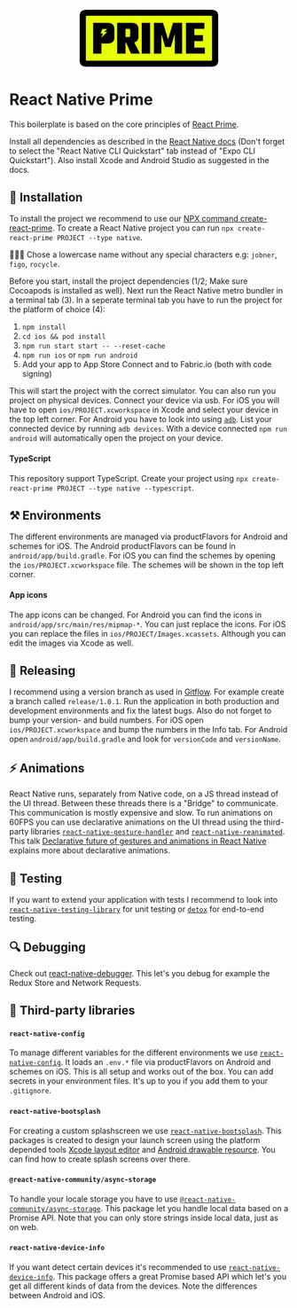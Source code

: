 <p align="center">
  <img src="https://github.com/JBostelaar/react-prime/blob/master/src/static/images/prime-logo.png" alt="prime-logo" width="250px" />
</p>

# React Native Prime
This boilerplate is based on the core principles of [React Prime](https://github.com/JBostelaar/react-prime/).

Install all dependencies as described in the [React Native docs](https://facebook.github.io/react-native/docs/getting-started "React Native Docs") (Don't forget to select the "React Native CLI Quickstart" tab instead of "Expo CLI Quickstart"). Also install Xcode and Android Studio as suggested in the docs.

## 📖 Installation
To install the project we recommend to use our [NPX command create-react-prime](https://github.com/react-prime/create-react-prime). To create a React Native project you can run `npx create-react-prime PROJECT --type native`.

🚨🚨🚨 Chose a lowercase name without any special characters e.g: `jobner`, `figo`, `rocycle`.

Before you start, install the project dependencies (1/2; Make sure Cocoapods is installed as well). Next run the React Native metro bundler in a terminal tab (3). In a seperate terminal tab you have to run the project for the platform of choice (4):
1. `npm install`
2. `cd ios && pod install`
3. `npm run start start -- --reset-cache`
4. `npm run ios` or `npm run android`
5. Add your app to App Store Connect and to Fabric.io (both with code signing)

This will start the project with the correct simulator. You can also run you project on physical devices. Connect your device via usb. For iOS you will have to open `ios/PROJECT.xcworkspace` in Xcode and select your device in the top left corner. For Android you have to look into using [`adb`](https://developer.android.com/studio/command-line/adb). List your connected device by running `adb devices`. With a device connected `npm run android` will automatically open the project on your device.

#### TypeScript
This repository support TypeScript. Create your project using `npx create-react-prime PROJECT --type native --typescript`.


## ️⚒️ Environments
The different environments are managed via productFlavors for Android and schemes for iOS. The Android productFlavors can be found in `android/app/build.gradle`. For iOS you can find the schemes by opening the `ios/PROJECT.xcworkspace` file. The schemes will be shown in the top left corner.

#### App icons
The app icons can be changed. For Android you can find the icons in `android/app/src/main/res/mipmap-*`. You can just replace the icons. For iOS you can replace the files in `ios/PROJECT/Images.xcassets`. Although you can edit the images via Xcode as well.


## 🚀 Releasing
I recommend using a version branch as used in [Gitflow](https://www.atlassian.com/git/tutorials/comparing-workflows/gitflow-workflow). For example create a branch called `release/1.0.1`. Run the application in both production and development environments and fix the latest bugs. Also do not forget to bump your version- and build numbers. For iOS open `ios/PROJECT.xcworkspace` and bump the numbers in the Info tab. For Android open `android/app/build.gradle` and look for `versionCode` and `versionName`.


## ⚡️ Animations
React Native runs, separately from Native code, on a JS thread instead of the UI thread. Between these threads there is a "Bridge" to communicate. This communication is mostly expensive and slow. To run animations on 60FPS you can use declarative animations on the UI thread using the third-party libraries [`react-native-gesture-handler`](https://github.com/kmagiera/react-native-gesture-handler) and [`react-native-reanimated`](https://github.com/kmagiera/react-native-reanimated). This talk [Declarative future of gestures and animations in React Native](https://www.youtube.com/watch?v=kdq4z2708VM) explains more about declarative animations.


## 📱 Testing
If you want to extend your application with tests I recommend to look into [`react-native-testing-library`](https://github.com/callstack/react-native-testing-library) for unit testing or [`detox`](https://github.com/wix/Detox) for end-to-end testing.


## 🔍 Debugging
Check out [react-native-debugger](https://github.com/jhen0409/react-native-debugger). This let's you debug for example the Redux Store and Network Requests.


## 💚 Third-party libraries
#### `react-native-config`
To manage different variables for the different environments we use [`react-native-config`](https://github.com/luggit/react-native-config). It loads an `.env.*` file via productFlavors on Android and schemes on iOS. This is all setup and works out of the box. You can add secrets in your environment files. It's up to you if you add them to your `.gitignore`.

#### `react-native-bootsplash`
For creating a custom splashscreen we use [`react-native-bootsplash`](https://github.com/zoontek/react-native-bootsplash). This packages is created to design your launch screen using the platform depended tools [Xcode layout editor](https://developer.apple.com/library/archive/documentation/UserExperience/Conceptual/AutolayoutPG/) and [Android drawable resource](https://developer.android.com/guide/topics/resources/drawable-resource). You can find how to create splash screens over there.

#### `@react-native-community/async-storage`
To handle your locale storage you have to use [`@react-native-community/async-storage`](https://github.com/react-native-community/async-storage). This package let you handle local data based on a Promise API. Note that you can only store strings inside local data, just as on web.

#### `react-native-device-info`
If you want detect certain devices it's recommended to use [`react-native-device-info`](https://github.com/react-native-community/react-native-device-info). This package offers a great Promise based API which let's you get all different kinds of data from the devices. Note the differences between Android and iOS.
